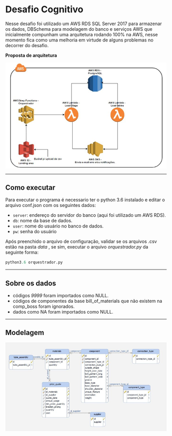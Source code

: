 # Desafio Cognitivo

Nesse desafio foi utilizado um AWS RDS SQL Server 2017 para armazenar os dados, DBSchema para modelagem do banco e serviços AWS que inicialmente compunham uma arquitetura rodando 100% na AWS, nesse momento fica como uma melhoria em virtude de alguns problemas no decorrer do desafio.

**Proposta de arquitetura**

![alt](https://github.com/ynfialho/ia.cog.datapipeline/blob/develop/proposta_futura.JPG) 

----------
## Como executar
Para executar o programa é necessario ter o python 3.6 instalado e editar o arquivo conf.json com os seguintes dados:

* `server`: endereço do servidor do banco (aqui foi utilizado um AWS RDS).
* `db`: nome da base de dados.
* `user`: nome do usuário no banco de dados.
* `pw`: senha do usuário

Após preenchido o arquivo de configuração, validar se os arquivos .csv estão na pasta *data* , se sim, executar o arquivo *orquestrador.py* da seguinte forma:
```python
python3.6 orquestrador.py 
```

----------
## Sobre os dados
* códigos *9999* foram importados como NULL.
* códigos de componentes da base bill_of_materials que não existem na comp_boss foram ignorados.
* dados como NA foram importados como NULL.

----------

## Modelagem


![alt](https://github.com/ynfialho/ia.cog.datapipeline/blob/develop/mer.JPG)